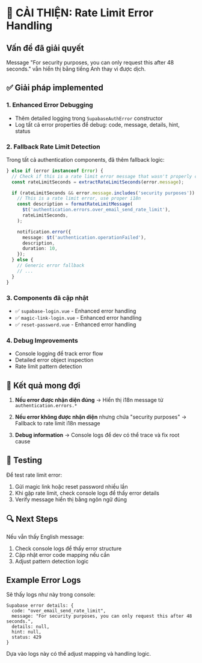 # 🔧 CẢI THIỆN: Rate Limit Error Handling

## Vấn đề đã giải quyết

Message "For security purposes, you can only request this after 48 seconds." vẫn hiển thị bằng tiếng Anh thay vì được dịch.

## ✅ Giải pháp implemented

### 1. Enhanced Error Debugging

- Thêm detailed logging trong `SupabaseAuthError` constructor
- Log tất cả error properties để debug: code, message, details, hint, status

### 2. Fallback Rate Limit Detection

Trong tất cả authentication components, đã thêm fallback logic:

```typescript
} else if (error instanceof Error) {
  // Check if this is a rate limit error message that wasn't properly caught
  const rateLimitSeconds = extractRateLimitSeconds(error.message);

  if (rateLimitSeconds && error.message.includes('security purposes')) {
    // This is a rate limit error, use proper i18n
    const description = formatRateLimitMessage(
      $t('authentication.errors.over_email_send_rate_limit'),
      rateLimitSeconds,
    );

    notification.error({
      message: $t('authentication.operationFailed'),
      description,
      duration: 10,
    });
  } else {
    // Generic error fallback
    // ...
  }
}
```

### 3. Components đã cập nhật

- ✅ `supabase-login.vue` - Enhanced error handling
- ✅ `magic-link-login.vue` - Enhanced error handling
- ✅ `reset-password.vue` - Enhanced error handling

### 4. Debug Improvements

- Console logging để track error flow
- Detailed error object inspection
- Rate limit pattern detection

## 🎯 Kết quả mong đợi

1. **Nếu error được nhận diện đúng** → Hiển thị i18n message từ `authentication.errors.*`

2. **Nếu error không được nhận diện** nhưng chứa "security purposes" → Fallback to rate limit i18n message

3. **Debug information** → Console logs để dev có thể trace và fix root cause

## 📝 Testing

Để test rate limit error:

1. Gửi magic link hoặc reset password nhiều lần
2. Khi gặp rate limit, check console logs để thấy error details
3. Verify message hiển thị bằng ngôn ngữ đúng

## 🔍 Next Steps

Nếu vẫn thấy English message:

1. Check console logs để thấy error structure
2. Cập nhật error code mapping nếu cần
3. Adjust pattern detection logic

## Example Error Logs

Sẽ thấy logs như này trong console:

```
Supabase error details: {
  code: "over_email_send_rate_limit",
  message: "For security purposes, you can only request this after 48 seconds.",
  details: null,
  hint: null,
  status: 429
}
```

Dựa vào logs này có thể adjust mapping và handling logic.
